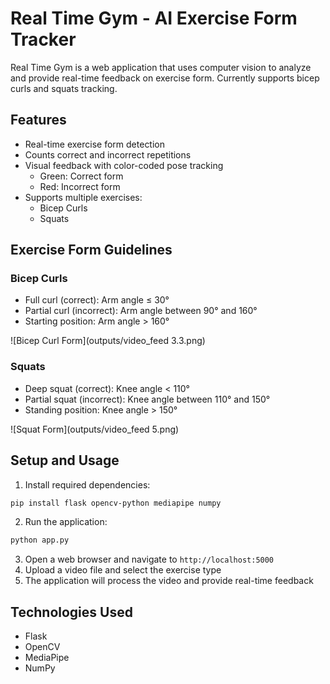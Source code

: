 # Real Time Gym - AI Exercise Form Tracker

Real Time Gym is a web application that uses computer vision to analyze and provide real-time feedback on exercise form. Currently supports bicep curls and squats tracking.

## Features

- Real-time exercise form detection
- Counts correct and incorrect repetitions
- Visual feedback with color-coded pose tracking
  - Green: Correct form
  - Red: Incorrect form
- Supports multiple exercises:
  - Bicep Curls
  - Squats

## Exercise Form Guidelines

### Bicep Curls

- Full curl (correct): Arm angle ≤ 30°
- Partial curl (incorrect): Arm angle between 90° and 160°
- Starting position: Arm angle > 160°

![Bicep Curl Form](outputs/video_feed 3.3.png)

### Squats

- Deep squat (correct): Knee angle < 110°
- Partial squat (incorrect): Knee angle between 110° and 150°
- Standing position: Knee angle > 150°

![Squat Form](outputs/video_feed 5.png)

## Setup and Usage

1. Install required dependencies:

```bash
pip install flask opencv-python mediapipe numpy
```

2. Run the application:

```bash
python app.py
```

3. Open a web browser and navigate to `http://localhost:5000`
4. Upload a video file and select the exercise type
5. The application will process the video and provide real-time feedback

## Technologies Used

- Flask
- OpenCV
- MediaPipe
- NumPy
